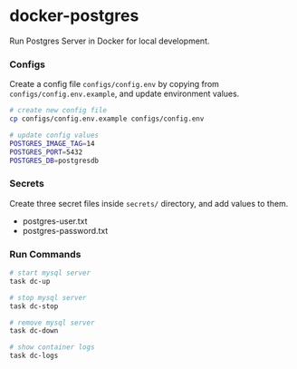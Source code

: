 # docker-postgres

Run Postgres Server in Docker for local development.

### Configs

Create a config file `configs/config.env` by copying from `configs/config.env.example`, and update environment values.

```bash
# create new config file
cp configs/config.env.example configs/config.env

# update config values
POSTGRES_IMAGE_TAG=14
POSTGRES_PORT=5432
POSTGRES_DB=postgresdb
```

### Secrets

Create three secret files inside `secrets/` directory, and add values to them.

- postgres-user.txt
- postgres-password.txt

### Run Commands

```bash
# start mysql server
task dc-up

# stop mysql server
task dc-stop

# remove mysql server
task dc-down

# show container logs
task dc-logs
```

